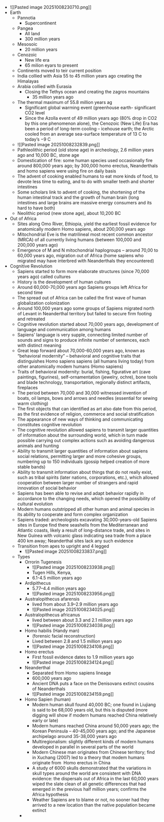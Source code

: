 * ![[Pasted image 20251008230710.png]]
* Earth
	* Pannotia
		* Supercontinent
	* Pangea
		* All land
		* 300 million years 
	* Mesosoic
		* 20 million years
	* Cenozoic
		* New life era
		* 65 milion eyars to present
	* Continents moved to teir current position
	* India collied with Asia 55 to 45 million years ago creating the Himalayas
	* Arabia collied with Eurasia
		* Closing the Tethys ocean and creating the zagros mountains
			* 35 million years ago
	* The thermal maximum of 55.8 million years ag
		* Significant global warming event (greenhouse earth- significant CO2 level
		* Since the Azolla event of 49 million years ago (80% drop in CO2 by this one phenomenon alone), the Cenozoic (New Life) Era has been a period of long-term cooling – icehouse earth; the Arctic cooled from an average sea-surface temperature of 13 C to today’s −9 C
	* ![[Pasted image 20251008232839.png]]
	* Pathleolithic period (old stone age) in archeology, 2.6 million years ago and 10,000 BC, stone age
	* Domestication of fire: some human species used occasionally fire around 800,000 years ago; by 300,000 homo erectus, Neanderthals and homo sapiens were using fire on daily basis
	* The advent of cooking enabled humans to eat more kinds of food, to devote less time to eating, and to do with smaller teeth and shorter intestines
	* Some scholars link to advent of cooking, the shortening of the human intestinal track and the growth of human brain (long intestines and large brains are massive energy consumers and its hard to have both)
	* Neolithic period (new stone age), about 10,200 BC
* Out of Africa
	* Sites along Omo River, Ethiopia, yield the earliest fossil evidence for anatomically modern Homo sapiens, about 200,000 years ago 
	* Mitochondrial Eve is the matrilineal most recent common ancestor (MRCA) of all currently living humans (between 100,000 and 200,000 years ago)
	* Emergence of M and N mitochondrial haplogroups – around 70,00 to 60,000 years ago, migration out of Africa (home sapiens who migrated may have interbred with Neanderthals they encountered)
* Cognitive Revolution
	* Sapiens started to form more elaborate structures (since 70,000 years ago) called cultures 
	* History is the development of human cultures
	* Around 60,000-70,000 years ago Sapiens groups left Africa for second time 
	* The spread out of Africa can be called the first wave of human globalization colonization
	* Around 100,000 years ago some groups of Sapiens migrated north of Levant in Neanderthal territory but failed to secure firm footing and retreated
	* Cognitive revolution started about 70,000 years ago, development of language and communication among humans
	* Sapiens’ language is very supple, connecting limited number of sounds and signs to produce infinite number of sentences, each with distinct meaning
	* Great leap forward about 70,000-60,000 years ago, known as “behavioral modernity” – behavioral and cognitive traits that distinguishes Homo sapiens sapiens (all humans living today) from other anatomically modem humans (Homo sapiens)
	* Traits of behavioral modernity: burial, fishing, figurative art (cave paintings, figurines), self-ornamentation (jewelry, ochre), bone tools and blade technology, transportation, regionally distinct artifacts, fireplaces
	* The period between 70,000 and 30,000 witnessed invention of boats, oil lamps, bows and arrows and needles (essential for sewing warm clothing)
	* The first objects that can identified as art also date from this period, as the first evidence of religion, commerce and social stratification
	* The appearance of new ways of thinking and communicating constitutes cognitive revolution
	* The cognitive revolution allowed sapiens to transmit larger quantities of information about the surrounding world, which in turn made possible carrying out complex actions such as avoiding dangerous animals and hunting
	* Ability to transmit larger quantities of information about sapiens social relations, permitting larger and more cohesive groups, numbering up to 150 individuals (gossip helped creation of more stable bands)
	* Ability to transmit information about things that do not really exist, such as tribal spirits (later nations, corporations, etc.), which allowed cooperation between larger number of strangers and rapid innovation of social behavior
	* Sapiens has been able to revise and adapt behavior rapidly in accordance to the changing needs, which opened the possibility of cultural evolution
	* Modern humans outstripped all other human and animal species in its ability to cooperate and form complex organization
	* Sapiens traded: archeologists excavating 30,000-years-old Sapiens sites in Europe find there seashells from the Mediterranean and Atlantic coasts, likely a result of long-distance trade, and sites in New Guinea with volcanic glass indicating sea trade from a place 400 km away; Neanderthal sites lack any such evidence
	* Transition from apes to upright and 4 legged
		* ![[Pasted image 20251008233837.png]]
	* Types
		* Orrorin Tugenesis
			* ![[Pasted image 20251008233938.png]]
			* Tugen Hills, Kenya, 
			* 6.1-4.5 million years ago
		* Ardipithecus
			* 5.77–4.4 million years ago
			* ![[Pasted image 20251008233956.png]]
		* Australopithecus afarensis
			* lived from about 3.9–2.9 million years ago
			* ![[Pasted image 20251008234025.png]]
		* Australopithecus africanus
			* lived between about 3.3 and 2.1 million years ago
			* ![[Pasted image 20251008234038.png]]
		* Homo habilis (Handy man)
			* (forensic facial reconstruction)
			* Lived between 2.8 and 1.5 million years ago
			* ![[Pasted image 20251008234108.png]]
		* Homo erectus
			* First fossil evidence dates to 1.9 million years ago
			* ![[Pasted image 20251008234124.png]]
		* Neanderthal
			* Separated from Homo sapiens lineage
			* 600,000 years ago
			* Ancient DNA puts a face on the Denisovans extinct cousins of Neanderthals
			* ![[Pasted image 20251008234159.png]]
		* Homo Sapien (human)
			* Modern human skull found 40,000 BC; one found in Liujiang is said to be 68,000 years old, but this is disputed (more digging will show if modern humans reached China relatively early or late)
			* Modern humans reached China around 50,000 years ago; the Korean Peninsula – 40-45,000 years ago; and the Japanese archipelago around 35-38,000 years ago
			* Multiregionalism: slightly different kinds of modern humans developed in parallel in several parts of the world
			* Modern Chinese man originates from Chinese territory; find in Xuchang (2007) led to a theory that modem humans originate from  Homo erectus in China
			* A study of 6000 skulls demonstrated that the variations in skull types around the world are consistent with DNA evidence: the dispersals out of Africa in the last 60,000 years wiped the slate clean of all genetic differences that had emerged in the previous half million years; confirms the Africa hypothesis
			* Weather Sapiens are to blame or not, no sooner had they arrived to a new location than the native population became extinct
		* 